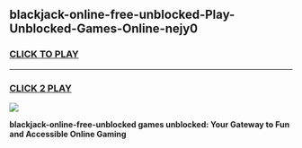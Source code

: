 
## blackjack-online-free-unblocked-Play-Unblocked-Games-Online-nejy0
<h3>
<a href="https://premium76.site?title=blackjack-online-free-unblocked&ref=25A">CLICK TO PLAY</a></h3>
<hr>

<h3>
<a href="https://premium76.site?title=blackjack-online-free-unblocked&ref=25A">CLICK 2 PLAY</a>
  
</h3>

<a href="https://premium76.site?title=blackjack-online-free-unblocked&ref=25A"><img src="https://clearcache.store/games.png"></a>


**blackjack-online-free-unblocked games unblocked: Your Gateway to Fun and Accessible Online Gaming**
